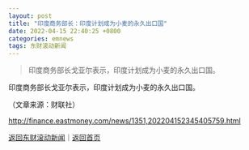 ```yaml
---
layout: post
title: "印度商务部长：印度计划成为小麦的永久出口国"
date: 2022-04-15 22:40:25 +0800
categories: emnews
tags: 东财滚动新闻
---
```

> 印度商务部长戈亚尔表示，印度计划成为小麦的永久出口国。

<p>印度商务部长戈亚尔表示，印度计划成为小麦的永久出口国。</p><p class="em_media">（文章来源：财联社）</p>

<http://finance.eastmoney.com/news/1351,202204152345405759.html>

[返回东财滚动新闻](//finews.withounder.com/emnews/)｜[返回首页](//finews.withounder.com/)